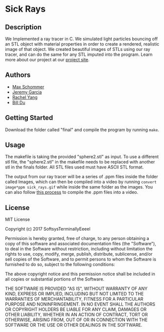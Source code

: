 # Sick Rays

## Description
We Implemented a ray tracer in C. We simulated light particles bouncing off an STL object with material properties in order to create a rendered, realistic image of that object. We created beautiful images of STLs using our ray tracer, and can do the same for any STL imputed into the program. Learn more about our project at our [project site](https://maxschommer.github.io/SoftSys_Terminally_Eeeel).

## Authors
* [Max Schommer](http://www.maxschommer.com/)
* [Jeremy Garcia](https://github.com/jag-123)
* [Rachel Yang](http://rachelyang02.github.io)
* [Bill Du](https://github.com/DHZBill)

## Getting Started 
Download the folder called "final" and compile the program by running `make`.

## Usage
The makefile is taking the provided "sphere2.stl" as input. To use a different stl file, the "sphere2.stl" in the makefile needs to be replaced with another stl in the finals folder. All STL files used must have ASCII STL format.

The output from our ray tracer will be a series of .ppm files inside the folder called Images, which can then be compiled into a video by running `convert image*ppm sick_rays.gif` while inside the same folder as the images. You can also follow [this process](http://jupiter.ethz.ch/~pjt/makingMovies.html) to compile the .ppm files into a video.

## License
MIT License

Copyright (c) 2017 SoftsysTerminallyEeeel

Permission is hereby granted, free of charge, to any person obtaining a copy
of this software and associated documentation files (the "Software"), to deal
in the Software without restriction, including without limitation the rights
to use, copy, modify, merge, publish, distribute, sublicense, and/or sell
copies of the Software, and to permit persons to whom the Software is
furnished to do so, subject to the following conditions:

The above copyright notice and this permission notice shall be included in all
copies or substantial portions of the Software.

THE SOFTWARE IS PROVIDED "AS IS", WITHOUT WARRANTY OF ANY KIND, EXPRESS OR
IMPLIED, INCLUDING BUT NOT LIMITED TO THE WARRANTIES OF MERCHANTABILITY,
FITNESS FOR A PARTICULAR PURPOSE AND NONINFRINGEMENT. IN NO EVENT SHALL THE
AUTHORS OR COPYRIGHT HOLDERS BE LIABLE FOR ANY CLAIM, DAMAGES OR OTHER
LIABILITY, WHETHER IN AN ACTION OF CONTRACT, TORT OR OTHERWISE, ARISING FROM,
OUT OF OR IN CONNECTION WITH THE SOFTWARE OR THE USE OR OTHER DEALINGS IN THE
SOFTWARE.
